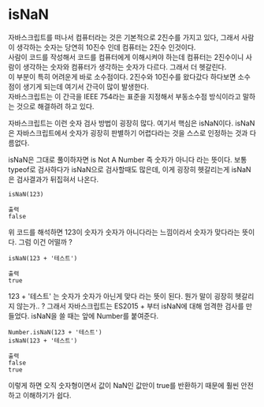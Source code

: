 # isNaN

자바스크립트를 떠나서 컴퓨터라는 것은 기본적으로 2진수를 가지고 있다, 그래서 사람이 생각하는 숫자는 당연히 10진수 인데 컴퓨터는 2진수 인것이다.  
사람이 코드를 작성해서 코드를 컴퓨터에게 이해시켜야 하는데 컴퓨터는 2진수이니 사람이 생각하는 숫자와 컴퓨터가 생각하는 숫자가 다르다. 그래서 더 헷갈린다.  
이 부분이 특히 어려운게 바로 소수점이다. 2진수와 10진수를 왔다갔다 하다보면 소수점이 생기게 되는데 여기서 간극이 많이 발생한다.  
자바스크립트는 이 간극을 IEEE 754라는 표준을 지정해서 부동소수점 방식이라고 말하는 것으로 해결하려 하고 있다.

자바스크립트는 이런 숫자 검사 방법이 굉장히 많다. 여기서 핵심은 isNaN이다. isNaN은 자바스크립트에서 숫자가 굉장히 판별하기 어렵다라는 것을 스스로 인정하는 것과 다름없다.

isNaN은 그대로 풀이하자면 is Not A Number 즉 숫자가 아니다 라는 뜻이다. 보통 typeof로 검사하다가 isNaN으로 검사할때도 많은데, 이게 굉장히 헷갈리는게 isNaN은 검사결과가 뒤집혀서 나온다.

```
isNaN(123)

출력
false
```

위 코드를 해석하면 123이 숫자가 숫자가 아니다라는 느낌이라서 숫자가 맞다라는 뜻이다. 그럼 이건 어떨까 ?

```
isNaN(123 + '테스트')

출력
true
```

123 + '테스트' 는 숫자가 숫자가 아닌게 맞다 라는 뜻이 된다. 뭔가 말이 굉장히 헷갈리지 않는가.. ? 그래서 자바스크립트는 ES2015 + 부터 isNaN에 대해 엄격한 검사를 만들었다. isNaN을 쓸 때는 앞에 Number를 붙여준다.

```
Number.isNaN(123 + '테스트')
isNaN(123 + '테스트')

출력
false
true
```

이렇게 하면 오직 숫자형이면서 값이 NaN인 값만이 true를 반환하기 때문에 훨씬 안전하고 이해하기가 쉽다.
